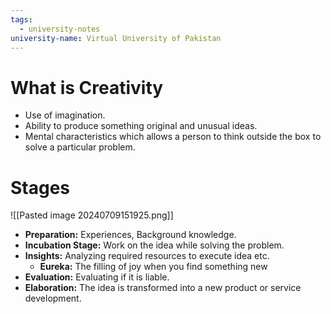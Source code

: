 ```yaml
---
tags:
  - university-notes
university-name: Virtual University of Pakistan
---
```


# What is Creativity
- Use of imagination.
- Ability to produce something original and unusual ideas.
- Mental characteristics which allows a person to think outside the box to solve a particular problem.

# Stages
![[Pasted image 20240709151925.png]]
- **Preparation:** Experiences, Background knowledge.
- **Incubation Stage:** Work on the idea while solving the problem.
- **Insights:** Analyzing required resources to execute idea etc.
	- **Eureka:** The filling of joy when you find something new
- **Evaluation:** Evaluating if it is liable.
- **Elaboration:** The idea is transformed into a new product or service development.
